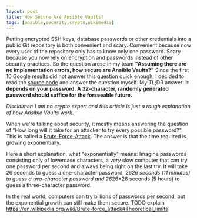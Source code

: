 ```yaml
---
layout: post
title: How Secure Are Ansible Vaults?
tags: [ansible,security,crypto,wikimedia]
---
```

Putting encrypted SSH keys, database passwords or other credentials into a public Git repository is both convenient and scary. Convenient because now every user of the repository only has to know only one password. Scary because you now rely on encryption and passwords instead of other security practices. So the question arose in my team **"Assuming there are no implementation errors, how secure are Ansible Vaults?"** Since the first 10 Google results did not answer this question quick enough, I decided to read the [source code](https://github.com/ansible/ansible/blob/adea1f2b80d806d94ca1bdb2d06f2df077feb948/lib/ansible/parsing/vault/__init__.py) and answer the question myself. My TL;DR answer: **It depends on your password. A 32-character, randomly generated password should suffice for the forseeable future.**

*Disclaimer: I am no crypto expert and this article is just a rough explanation of how Ansible Vaults work.*

When we're talking about security, it mostly means answering the question of "How long will it take for an attacker to try every possible password?" This is called a [Brute-Force-Attack](https://en.wikipedia.org/wiki/Brute-force_attack). The answer is that the time required is growing exponentially.

Here a short explanation, what "exponentially" means: Imagine passwords consisting only of lowercase characters, a *very* slow computer that can try one password per second and always being right on the last try. It will take 26 seconds to guess a one-character password, 26*26 seconds (11 minutes) to guess a two-character password and 26*26*26 seconds (5 hours) to guess a three-character password.

In the real world, computers can try billions of passwords per second, but the exponential growth can still make them secure. TODO explain https://en.wikipedia.org/wiki/Brute-force_attack#Theoretical_limits
